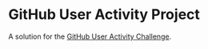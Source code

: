 # GitHub User Activity Project  

A solution for the [GitHub User Activity Challenge](https://roadmap.sh/projects/github-user-activity).  